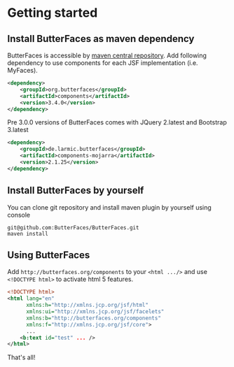 # Getting started

## Install ButterFaces as maven dependency

ButterFaces is accessible by [maven central repository](http://search.maven.org/#search/ga\|1\|butterfaces). Add following dependency to use components for each JSF implementation \(i.e. MyFaces\).

```xml
<dependency>
    <groupId>org.butterfaces</groupId>
    <artifactId>components</artifactId>
    <version>3.4.0</version>
</dependency>
```

Pre 3.0.0 versions of ButterFaces comes with JQuery 2.latest and Bootstrap 3.latest

```xml
<dependency>
    <groupId>de.larmic.butterfaces</groupId>
    <artifactId>components-mojarra</artifactId>
    <version>2.1.25</version>
</dependency>
```

## Install ButterFaces by yourself

You can clone git repository and install maven plugin by yourself using console

```
git@github.com:ButterFaces/ButterFaces.git
maven install
```

## Using ButterFaces

Add `http://butterfaces.org/components` to your `<html .../>` and use `<!DOCTYPE html>` to activate html 5 features.

```xml
<!DOCTYPE html>
<html lang="en"
      xmlns:h="http://xmlns.jcp.org/jsf/html"
      xmlns:ui="http://xmlns.jcp.org/jsf/facelets"
      xmlns:b="http://butterfaces.org/components"
      xmlns:f="http://xmlns.jcp.org/jsf/core">
      ...
    <b:text id="test" ... />
</html>
```

That's all!

